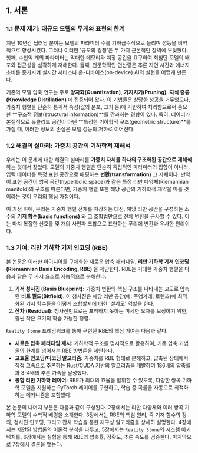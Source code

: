 ## 1. 서론

### 1.1 문제 제기: 대규모 모델의 무게와 표현의 한계

지난 10년간 딥러닝 분야는 모델의 파라미터 수를 기하급수적으로 늘리며 성능을 비약적으로 향상시켰다. 그러나 이러한 '규모의 경쟁'은 두 가지 근본적인 장벽에 부딪혔다. 첫째, 수천억 개의 파라미터는 막대한 메모리와 저장 공간을 요구하여 최첨단 모델의 배포와 접근성을 심각하게 저해한다. 둘째, 천문학적인 연산량은 추론 지연 시간과 에너지 소비를 증가시켜 실시간 서비스나 온-디바이스(on-device) AI의 실현을 어렵게 만든다.

기존의 모델 압축 연구는 주로 **양자화(Quantization)**, **가지치기(Pruning)**, **지식 증류(Knowledge Distillation)** 에 집중되어 왔다. 이 기법들은 상당한 성공을 거두었으나, 가중치 행렬을 단순히 통계적 속성(값의 분포, 크기 등)에 기반하여 처리함으로써 중요한 **구조적 정보(structural information)**를 간과하는 경향이 있다. 특히, 데이터가 본질적으로 유클리드 공간이 아닌 **특정한 기하학적 구조(geometric structure)**를 가질 때, 이러한 정보의 손실은 모델 성능의 저하로 이어진다.

### 1.2 해결의 실마리: 가중치 공간의 기하학적 재해석

우리는 이 문제에 대한 해결의 실마리를 **가중치 자체를 하나의 구조화된 공간으로 재해석**하는 것에서 찾았다. 모델의 가중치 행렬은 단순히 독립적인 파라미터의 집합이 아니라, 입력 데이터를 특정 표현 공간으로 매핑하는 **변환(transformation)** 그 자체이다. 만약 이 표현 공간이 쌍곡 공간(hyperbolic space)과 같은 특정 리만 다양체(Riemannian manifold)의 구조를 따른다면, 가중치 행렬 또한 해당 공간의 기하학적 제약을 따를 것이라는 것이 우리의 핵심 가정이다.

이 가정 하에, 우리는 가중치 행렬 전체를 저장하는 대신, 해당 리만 공간을 구성하는 소수의 **기저 함수(basis functions)** 와 그 조합법만으로 전체 변환을 근사할 수 있다. 이는 마치 복잡한 신호를 몇 개의 사인파 조합으로 표현하는 푸리에 변환과 유사한 원리이다.

### 1.3 기여: 리만 기하학 기저 인코딩 (RBE)

본 논문은 이러한 아이디어를 구체화한 새로운 압축 패러다임, **리만 기하학 기저 인코딩(Riemannian Basis Encoding, RBE)** 을 제안한다. RBE는 거대한 가중치 행렬을 다음과 같은 두 가지 요소로 지능적으로 분해한다.

1.  **기저 청사진 (Basis Blueprint):** 가중치 변환의 핵심 구조를 나타내는 고도로 압축된 **비트 필드(Bitfield)**. 이 청사진은 해당 리만 공간(예: 푸앵카레, 로렌츠)에 최적화된 기저 함수들을 어떻게 조합할지에 대한 '설계도' 역할을 한다.
2.  **잔차 (Residual):** 청사진만으로는 포착하지 못하는 미세한 오차를 보정하기 위한, 훨씬 작은 크기의 학습 가능한 행렬.

`Reality Stone` 프레임워크를 통해 구현된 RBE의 핵심 기여는 다음과 같다.

*   **새로운 압축 패러다임 제시:** 기하학적 구조를 명시적으로 활용하여, 기존 압축 기법들의 한계를 넘어서는 RBE 방법론을 제안한다.
*   **고효율 인코딩/디코딩 알고리즘:** 가중치를 RBE 형태로 분해하고, 압축된 상태에서 직접 고속으로 추론하는 Rust/CUDA 기반의 알고리즘을 개발하여 186배의 압축률과 3-4배의 추론 가속을 달성했다.
*   **통합 리만 기하학 레이어:** RBE가 최대의 효율을 발휘할 수 있도록, 다양한 쌍곡 기하학 모델을 지원하는 PyTorch 레이어를 구현하고, 학습 중 곡률을 자동으로 최적화하는 메커니즘을 포함했다.

본 논문의 나머지 부분은 다음과 같이 구성된다. 2장에서는 리만 다양체와 여러 쌍곡 기하학 모델의 수학적 배경을 소개한다. 3장에서는 RBE의 핵심 원리, 즉 기저 함수의 정의, 청사진 인코딩, 그리고 잔차 학습을 통한 재구성 알고리즘을 상세히 설명한다. 4장에서는 제안된 방법론의 이론적 분석을 다루고, 5장에서는 `Reality Stone`의 시스템 아키텍처를, 6장에서는 실험을 통해 RBE의 압축률, 정확도, 추론 속도를 검증한다. 마지막으로 7장에서 결론을 맺는다. 